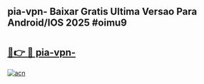 ## pia-vpn- Baixar Gratis Ultima Versao Para Android/IOS 2025 #oimu9

# <h2><a href="https://ainizakaria.my?title=pia-vpn-&ref=20M">🔗👉 🔴 pia-vpn-</a></h2>

[![acn](https://github.com/user-attachments/assets/0f9c940e-d8b0-45ae-aac7-cd30a18b3e1c)](https://ainizakaria.my?title=pia-vpn-&ref=20M)

